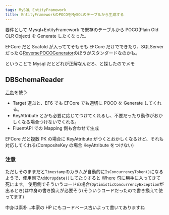 ```yaml
---
tags: MySQL EntityFramework
title: EntityFrameworkのPOCOをMySQLのテーブルから生成する
---
```


要件として Mysql+EntityFramework で既存のテーブルから POCO(Plain Old CLR Object) を Generate したくなった。

EFCore だと Scafold が入っててそもそも EFCore だけでできたり、SQLServer だったら[ReversePOCOGenerator](https://marketplace.visualstudio.com/items?itemName=SimonHughes.EntityFrameworkReversePOCOGenerator)のほうがスタンダードなのかも。

ということで Mysql だとどれが正解なんだろ、と探したのでメモ

## DBSchemaReader

[これ](https://dbschemareader.codeplex.com/)を使う

- Target 選ぶと、EF6 でも EFCore でも適切に POCO を Generate してくれる。
- KeyAttribute とかも必要に応じてつけてくれるし、不要だったり動作がおかしくなる場合つけないでくれる。
- FluentAPI での Mapping 側も合わせて生成

EFCore だと複数 PK の場合に KeyAttribute がつくとおかしくなるけど、それも対応してくれる(CompositeKey の場合 KeyAttribute をつけない)

### 注意

ただしそのままだと`Timestamp`のカラムが自動的に`IsConcurrencyToken()`になるようで、使用側で`AddOrUpdate()`してたりすると Where 句に勝手に入ってきて死にます。
使用側でそういうコードの場合(`OptimisticConcurrencyException`が出るとき)は中身の書き換えが必要そう(そういうコードだったので書き換えて使ってます)

中身は素朴…本家の HP にもコードベース古いよって書いてありますね
